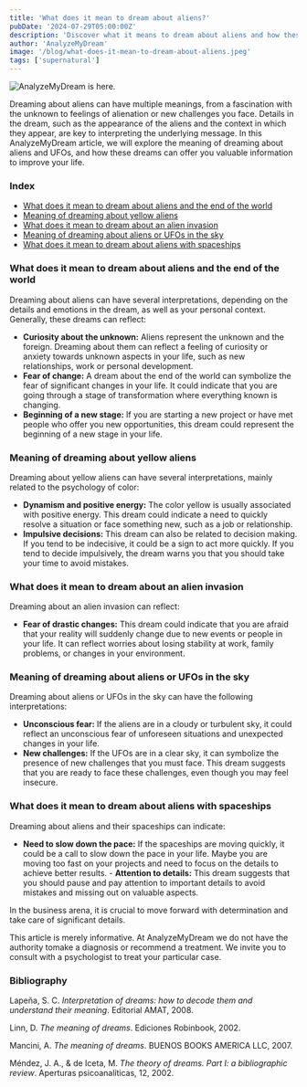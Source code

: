 ```yaml
---
title: 'What does it mean to dream about aliens?'
pubDate: '2024-07-29T05:00:00Z'
description: 'Discover what it means to dream about aliens and how these dreams may reflect your fascination with the unknown, feelings of alienation, or new challenges.'
author: 'AnalyzeMyDream'
image: '/blog/what-does-it-mean-to-dream-about-aliens.jpeg'
tags: ['supernatural']
---
```


![AnalyzeMyDream is here.](/blog/what-does-it-mean-to-dream-about-aliens.jpeg)

Dreaming about aliens can have multiple meanings, from a fascination with the unknown to feelings of alienation or new challenges you face. Details in the dream, such as the appearance of the aliens and the context in which they appear, are key to interpreting the underlying message. In this AnalyzeMyDream article, we will explore the meaning of dreaming about aliens and UFOs, and how these dreams can offer you valuable information to improve your life.

### Index

- [What does it mean to dream about aliens and the end of the world](#what-does-it-mean-to-dream-about-aliens-and-the-end-of-the-world)
- [Meaning of dreaming about yellow aliens](#meaning-of-dreaming-about-yellow-aliens)
- [What does it mean to dream about an alien invasion](#what-does-it-mean-to-dream-about-an-alien-invasion)
- [Meaning of dreaming about aliens or UFOs in the sky](#meaning-of-dreaming-about-aliens-or-ufos-in-the-sky)
- [What does it mean to dream about aliens with spaceships](#what-does-it-mean-to-dream-about-aliens-with-spaceships)

### What does it mean to dream about aliens and the end of the world

Dreaming about aliens can have several interpretations, depending on the details and emotions in the dream, as well as your personal context. Generally, these dreams can reflect:

- **Curiosity about the unknown:** Aliens represent the unknown and the foreign. Dreaming about them can reflect a feeling of curiosity or anxiety towards unknown aspects in your life, such as new relationships, work or personal development.
- **Fear of change:** A dream about the end of the world can symbolize the fear of significant changes in your life. It could indicate that you are going through a stage of transformation where everything known is changing.
- **Beginning of a new stage:** If you are starting a new project or have met people who offer you new opportunities, this dream could represent the beginning of a new stage in your life.

### Meaning of dreaming about yellow aliens

Dreaming about yellow aliens can have several interpretations, mainly related to the psychology of color:

- **Dynamism and positive energy:** The color yellow is usually associated with positive energy. This dream could indicate a need to quickly resolve a situation or face something new, such as a job or relationship.
- **Impulsive decisions:** This dream can also be related to decision making. If you tend to be indecisive, it could be a sign to act more quickly. If you tend to decide impulsively, the dream warns you that you should take your time to avoid mistakes.

### What does it mean to dream about an alien invasion

Dreaming about an alien invasion can reflect:

- **Fear of drastic changes:** This dream could indicate that you are afraid that your reality will suddenly change due to new events or people in your life. It can reflect worries about losing stability at work, family problems, or changes in your environment.

### Meaning of dreaming about aliens or UFOs in the sky

Dreaming about aliens or UFOs in the sky can have the following interpretations:

- **Unconscious fear:** If the aliens are in a cloudy or turbulent sky, it could reflect an unconscious fear of unforeseen situations and unexpected changes in your life.
- **New challenges:** If the UFOs are in a clear sky, it can symbolize the presence of new challenges that you must face. This dream suggests that you are ready to face these challenges, even though you may feel insecure.

### What does it mean to dream about aliens with spaceships

Dreaming about aliens and their spaceships can indicate:

- **Need to slow down the pace:** If the spaceships are moving quickly, it could be a call to slow down the pace in your life. Maybe you are moving too fast on your projects and need to focus on the details to achieve better results. - **Attention to details:** This dream suggests that you should pause and pay attention to important details to avoid mistakes and missing out on valuable aspects.

In the business arena, it is crucial to move forward with determination and take care of significant details.

This article is merely informative. At AnalyzeMyDream we do not have the authority tomake a diagnosis or recommend a treatment. We invite you to consult with a psychologist to treat your particular case.

### Bibliography

Lapeña, S. C. *Interpretation of dreams: how to decode them and understand their meaning*. Editorial AMAT, 2008.

Linn, D. *The meaning of dreams*. Ediciones Robinbook, 2002.

Mancini, A. *The meaning of dreams*. BUENOS BOOKS AMERICA LLC, 2007.

Méndez, J. A., & de Iceta, M. *The theory of dreams. Part I: a bibliographic review*. Aperturas psicoanalíticas, 12, 2002.